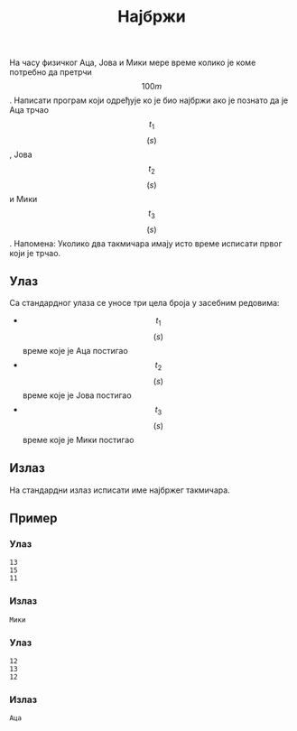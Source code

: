﻿---
title: Најбржи
timelimit: 1.0 # u sekundama
memlimit: 64   # u MB
owner:   MalisaRadosavljevic  # vlasnik je onaj ko radi na zadatku
origin:    # može ostati prazno, koristi se kada postoji potreba navodjena izvora
tags: []   # svaki zadatak treba ra je označen tagovima prema dogovorenoj listi tagova
status: IZRADA   # jedan od: "IZRADA", "PREGLED", "KANDIDAT" ili "KOMPLETAN".
status-od:    # datum u formatu YYYY-MM-DD od kada je u navedenom statusu
solutions:
  - name: ex0
    lang: [cpp, cs]
    desc: ""
    tags: []
---

На часу физичког Аца, Јова и Мики мере време колико је коме потребно да претрчи $$100m$$. Написати програм који одређује ко је био најбржи ако је познато да је Аца трчао $$t_{1}$$ $$(s)$$, Joва $$t_{2}$$ $$(s)$$ и Мики $$t_{3}$$ $$(s)$$.
Напомена: Уколико два такмичара имају исто време исписати првог који је трчао.

## Улаз


Са стандардног улаза се уносе три цела броја у засебним редовима:
 * $$t_{1}$$ $$(s)$$ време које је Аца постигао
 * $$t_{2}$$ $$(s)$$ време које је Јова постигао
 * $$t_{3}$$ $$(s)$$ време које је Мики постигао

## Излаз

На стандардни излаз исписати име најбржег такмичара.

## Пример

### Улаз

~~~
13
15
11
~~~

### Излаз

~~~
Мики
~~~
### Улаз

~~~
12
13
12
~~~

### Излаз

~~~
Аца
~~~